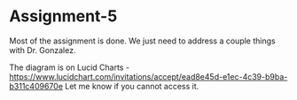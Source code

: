 # Assignment-5

Most of the assignment is done. We just need to address a couple things with Dr. Gonzalez. 

The diagram is on Lucid Charts - https://www.lucidchart.com/invitations/accept/ead8e45d-e1ec-4c39-b9ba-b311c409670e
Let me know if you cannot access it.

